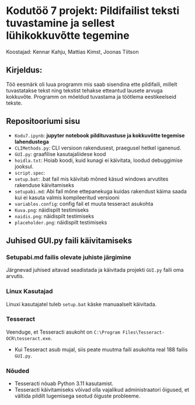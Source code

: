 # Kodutöö 7 projekt: Pildifailist teksti tuvastamine ja sellest lühikokkuvõtte tegemine 

Koostajad: Kennar Kahju, Mattias Kimst, Joonas Tiitson

## Kirjeldus:
Töö eesmärk oli luua programm mis saab sisendina ette pildifaili, millelt tuvastatakse tekst ning tekstist tehakse etteantud lausete arvuga kokkuvõte. Programm on mõeldud tuvastama ja töötlema eestikeelseid tekste.


## Repositooriumi sisu
- `Kodu7.ipynb`: <b> jupyter notebook pildituvastuse ja kokkuvõtte tegemise lahendustega </b>
- `CLIMethods.py`: CLI versioon rakendusest, praegusel hetkel iganenud.  
- `GUI.py`: graafilise kasutajaliidese kood
- `hoidla.txt`: Hoiab koodi, kuid kunagi ei käivitata, loodud debuggimise jooksul.  
- `script.spec`: 
- `setup.bat`: .bat fail mis käivitab mõned käsud windows arvutites rakenduse käivitamiseks
- `setupabi.md`: Abi fail mõne ettepanekuga kuidas rakendust käima saada kui ei kasuta valmis kompileeritud versiooni  
- `variables.config`: config fail et muuta tesseract asukohta  
- `Kuva.png`: näidispilt testimiseks
- `naidis.png`: näidispilt testimiseks
- `placeholder.png`: näidispilt testimiseks

## Juhised GUI.py faili käivitamiseks

### Setupabi.md failis olevate juhiste järgimine

Järgnevad juhised aitavad seadistada ja käivitada projekti `GUI.py` faili oma arvutis.

### Linux Kasutajad

Linuxi kasutajatel tuleb `setup.bat` käske manuaalselt käivitada. 

### Tesseract

Veenduge, et Tesseracti asukoht on `C:\Program Files\Tesseract-OCR\tesseract.exe`.

- Kui Tesseract asub mujal, siis peate muutma faili asukohta real 188 failis `GUI.py`.

### Nõuded

- Tesseracti nõuab Python 3.11 kasutamist.
- Tesseracti käivitamiseks võivad olla vajalikud administraatori õigused, et vältida pildilt lugemisega seotud õiguste probleeme.

